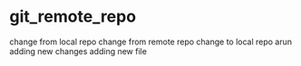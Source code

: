 # git_remote_repo
change from local repo
change from remote repo
change to local repo
arun
adding new changes
adding new file
